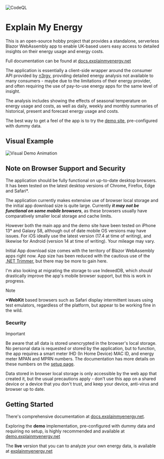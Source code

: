 ![CodeQL](https://github.com/zola-25/Explain-My-Energy/actions/workflows/codeql.yml/badge.svg)

# Explain My Energy

This is an open-source hobby project that provides a standalone, serverless Blazor WebAssembly app to enable UK-based users easy access to detailed insights on their energy usage and energy costs.

Full documentation can be found at [docs.explainmyenergy.net](https://docs.explainmyenergy.net/)

The application is essentially a client-side wrapper around the consumer API provided by [n3rgy](https://www.n3rgy.com/consumer/), providing detailed energy analysis not available to many consumers - maybe due to the limitations of their energy provider, and often requiring the use of pay-to-use energy apps for the same level of insight.

The analysis includes showing the effects of seasonal temperature on energy usage and costs, as well as daily, weekly and monthly summaries of historical, present and forecast energy usage and costs.

The best way to get a feel of the app is to try the [demo site](https://demo.explainmyenergy.net/), pre-configured with dummy data.

## Visual Example

![Visual Demo Animation](./docs/assets/img/Demo1.gif)

## Note on Browser Support and Security

The application should be fully functional on up-to-date desktop browsers. It has been tested on the latest desktop versions of Chrome, Firefox, Edge and Safari\*.

The application currently makes extensive use of browser local storage and the initial app download size is quite large. Currently ***it may not be functional on some mobile browsers***, as these browsers usually have comparatively smaller local storage and cache limits. 

However both the main app and the demo site have been tested on iPhone 13\* and Galaxy S8, although out of date mobile OS versions may have issues. For iOS ideally use the latest version (17.4 at time of writing), and likewise for Android (version 14 at time of writing). Your mileage may vary.

Initial App download size comes with the territory of Blazor WebAssembly apps right now. App size has been reduced with the cautious use of the [.NET Trimmer](https://learn.microsoft.com/en-us/dotnet/core/deploying/trimming/trimming-options?pivots=dotnet-7-0), but there may be more to gain here. 

I'm also looking at migrating the storage to use IndexedDB, which *should* drastically improve the app's mobile browser support, but this is work in progress.

> [!NOTE]
> **\*WebKit** based browsers such as Safari display intermittent issues using test emulators, regardless of the platform, but appear to be working fine in the wild.

### Security

> [!IMPORTANT]
> Be aware that all data is stored unencrypted in the browser's local storage. No personal data is requested or stored by the application, but to function, the app requires a smart meter IHD (In Home Device) MAC ID, and energy meter MPAN and MPRN numbers. The documentation has more details on these numbers on the [setup page](https://docs.explainmyenergy.net/setup.html).
> 
> Data stored in browser local storage is only accessible by the web app that created it, but the usual precautions apply - don't use this app on a shared device or a device that you don't trust, and keep your device, anti-virus and browser up to date.

## Getting Started

There's comprehensive documentation at [docs.explainmyenergy.net](https://docs.explainmyenergy.net/). 

Exploring the **demo** implementation, pre-configured with dummy data and requiring no setup, is highly recommended and available at [demo.explainmyenergy.net](https://demo.explainmyenergy.net/)

The **live** version that you can to analyze your own energy data, is available at [explainmyenergy.net](https://explainmyenergy.net/)


